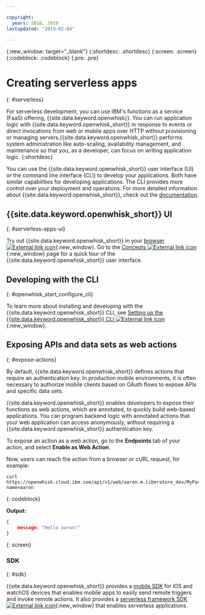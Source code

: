 ```yaml
---

copyright:
  years: 2018, 2019
lastupdated: "2019-02-04"

---
```

{:new_window: target="_blank"}
{:shortdesc: .shortdesc}
{:screen: .screen}
{:codeblock: .codeblock}
{:pre: .pre}

# Creating serverless apps
{: #serverless}

For serverless development, you can use IBM's functions as a service (FaaS) offering, {{site.data.keyword.openwhisk}}. You can run application logic with {{site.data.keyword.openwhisk_short}} in response to events or direct invocations from web or mobile apps over HTTP without provisioning or managing servers.{{site.data.keyword.openwhisk_short}} performs system administration like auto-scaling, availability management, and maintenance so that you, as a developer, can focus on writing application logic.
{:shortdesc}

You can use the {{site.data.keyword.openwhisk_short}} user interface (UI) or the command line interface (CLI) to develop your applications. Both have similar capabilities for developing applications. The CLI provides more control over your deployment and operations. For more detailed information about {{site.data.keyword.openwhisk_short}}, check out the [documentation](/docs/openwhisk/index.html).

## {{site.data.keyword.openwhisk_short}} UI
{: #serverless-apps-ui}

Try out {{site.data.keyword.openwhisk_short}} in your [browser ![External link icon](../../icons/launch-glyph.svg "External link icon")](https://{DomainName}/openwhisk/actions){:new_window}. Go to the [Concepts ![External link icon](../../icons/launch-glyph.svg "External link icon")](https://{DomainName}/openwhisk/learn){:new_window} page for a quick tour of the {{site.data.keyword.openwhisk_short}} user interface.

## Developing with the CLI
{: #openwhisk_start_configure_cli}

To learn more about installing and developing with the {{site.data.keyword.openwhisk_short}} CLI, see [Setting up the {{site.data.keyword.openwhisk_short}} CLI ![External link icon](../../icons/launch-glyph.svg "External link icon")](https://{DomainName}/openwhisk/cli){:new_window}.

## Exposing APIs and data sets as web actions
{: #expose-actions}

By default, {{site.data.keyword.openwhisk_short}} defines actions that require an authentication key. In production mobile environments, it is often necessary to authorize mobile clients based on OAuth flows to expose APIs and specific data sets.

{{site.data.keyword.openwhisk_short}} enables developers to expose their functions as web actions, which are annotated, to quickly build web-based applications. You can program backend logic with annotated actions that your web application can access anonymously, without requiring a {{site.data.keyword.openwhisk_short}} authentication key.

To expose an action as a web action, go to the **Endpoints** tab of your action, and select **Enable as Web Action**.

Now, users can reach the action from a browser or cURL request, for example:
```
curl https://openwhisk.cloud.ibm.com/api/v1/web/aaron.m.liberatore_dev/MyPackage/helloWorld.json?name=aaron
```
{: codeblock}

**Output:**
```json
{
    message: "Hello aaron!"
}
```
{: screen}

### SDK
{: #sdk}

{{site.data.keyword.openwhisk_short}} provides a [mobile SDK](/docs/openwhisk/openwhisk_mobile_sdk.html#openwhisk_mobile_sdk) for iOS and watchOS devices that enables mobile apps to easily send remote triggers and invoke remote actions. It also provides a [serverless framework SDK ![External link icon](../../icons/launch-glyph.svg "External link icon")](/docs/openwhisk/openwhisk_goserverless.html){:new_window} that enables serverless applications.

